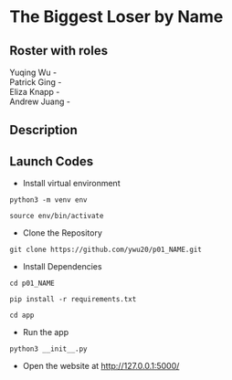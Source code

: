 # The Biggest Loser by Name

## Roster with roles
Yuqing Wu -  
Patrick Ging -  
Eliza Knapp -  
Andrew Juang -  

## Description

## Launch Codes
- Install virtual environment <br>
```
python3 -m venv env
```
```
source env/bin/activate
```

- Clone the Repository <br>
```
git clone https://github.com/ywu20/p01_NAME.git
``` 

- Install Dependencies <br>
```
cd p01_NAME
```
```
pip install -r requirements.txt
```
```
cd app
```
- Run the app
```
python3 __init__.py
```

- Open the website at http://127.0.0.1:5000/
